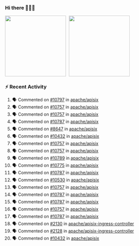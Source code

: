 ### Hi there 👋👋👋

<div style="display: flex; gap: 10px;">
  <img height="200px" src="https://github-readme-stats.vercel.app/api?username=Vacant2333&show_icons=true&theme=flag-india&count_private=true&hide_rank=true&include_all_commits=true">
  <img height="200px" src="https://github-readme-stats.vercel.app/api/top-langs/?username=Vacant2333&layout=donut">
</div>

### :zap: Recent Activity

<!--START_SECTION:activity-->
1. 🗣 Commented on [#10797](https://github.com/apache/apisix/issues/10797#issuecomment-1889052792) in [apache/apisix](https://github.com/apache/apisix)
2. 🗣 Commented on [#10757](https://github.com/apache/apisix/issues/10757#issuecomment-1888886789) in [apache/apisix](https://github.com/apache/apisix)
3. 🗣 Commented on [#10757](https://github.com/apache/apisix/issues/10757#issuecomment-1888799338) in [apache/apisix](https://github.com/apache/apisix)
4. 🗣 Commented on [#10787](https://github.com/apache/apisix/issues/10787#issuecomment-1888757142) in [apache/apisix](https://github.com/apache/apisix)
5. 🗣 Commented on [#8647](https://github.com/apache/apisix/issues/8647#issuecomment-1887353362) in [apache/apisix](https://github.com/apache/apisix)
6. 🗣 Commented on [#10432](https://github.com/apache/apisix/issues/10432#issuecomment-1886607085) in [apache/apisix](https://github.com/apache/apisix)
7. 🗣 Commented on [#10757](https://github.com/apache/apisix/issues/10757#issuecomment-1886572904) in [apache/apisix](https://github.com/apache/apisix)
8. 🗣 Commented on [#10757](https://github.com/apache/apisix/issues/10757#issuecomment-1886365593) in [apache/apisix](https://github.com/apache/apisix)
9. 🗣 Commented on [#10789](https://github.com/apache/apisix/issues/10789#issuecomment-1885165722) in [apache/apisix](https://github.com/apache/apisix)
10. 🗣 Commented on [#10775](https://github.com/apache/apisix/issues/10775#issuecomment-1885162958) in [apache/apisix](https://github.com/apache/apisix)
11. 🗣 Commented on [#10787](https://github.com/apache/apisix/issues/10787#issuecomment-1884754430) in [apache/apisix](https://github.com/apache/apisix)
12. 🗣 Commented on [#10530](https://github.com/apache/apisix/issues/10530#issuecomment-1884331032) in [apache/apisix](https://github.com/apache/apisix)
13. 🗣 Commented on [#10757](https://github.com/apache/apisix/issues/10757#issuecomment-1884318238) in [apache/apisix](https://github.com/apache/apisix)
14. 🗣 Commented on [#10787](https://github.com/apache/apisix/issues/10787#issuecomment-1884302498) in [apache/apisix](https://github.com/apache/apisix)
15. 🗣 Commented on [#10787](https://github.com/apache/apisix/issues/10787#issuecomment-1884298810) in [apache/apisix](https://github.com/apache/apisix)
16. 🗣 Commented on [#10757](https://github.com/apache/apisix/issues/10757#issuecomment-1884265225) in [apache/apisix](https://github.com/apache/apisix)
17. 🗣 Commented on [#10787](https://github.com/apache/apisix/issues/10787#issuecomment-1884101309) in [apache/apisix](https://github.com/apache/apisix)
18. 🗣 Commented on [#2130](https://github.com/apache/apisix-ingress-controller/issues/2130#issuecomment-1883384438) in [apache/apisix-ingress-controller](https://github.com/apache/apisix-ingress-controller)
19. 🗣 Commented on [#2128](https://github.com/apache/apisix-ingress-controller/issues/2128#issuecomment-1883382075) in [apache/apisix-ingress-controller](https://github.com/apache/apisix-ingress-controller)
20. 🗣 Commented on [#10432](https://github.com/apache/apisix/issues/10432#issuecomment-1883362719) in [apache/apisix](https://github.com/apache/apisix)
<!--END_SECTION:activity-->

